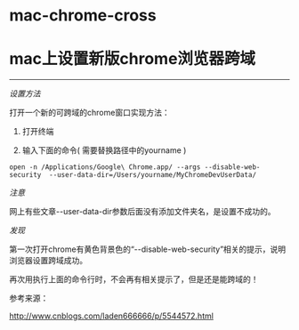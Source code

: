 # mac-chrome-cross
# mac上设置新版chrome浏览器跨域
___
*设置方法*

打开一个新的可跨域的chrome窗口实现方法：

1. 打开终端

2. 输入下面的命令( 需要替换路径中的yourname )

```open -n /Applications/Google\ Chrome.app/ --args --disable-web-security  --user-data-dir=/Users/yourname/MyChromeDevUserData/```

*注意*

网上有些文章--user-data-dir参数后面没有添加文件夹名，是设置不成功的。

*发现*

第一次打开chrome有黄色背景色的“--disable-web-security”相关的提示，说明浏览器设置跨域成功。

再次用执行上面的命令行时，不会再有相关提示了，但是还是能跨域的！

 

参考来源：

http://www.cnblogs.com/laden666666/p/5544572.html
